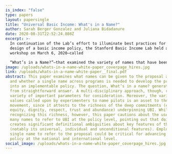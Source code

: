 ```yaml
---
is_index: "false"
type: papers
layout: papersingle
title: "Universal Basic Income: What's in a Name?"
author: Sarah Berger Gonzalez and Juliana Bidadanure
date: 2020-08-31T22:52:24.808Z
excerpt: >-
  In continuation of the Lab’s effort to illuminate best practices for the
  design of a basic income policy, the Stanford Basic Income Lab held an all-day
  workshop on March 6, 2020—called 

  “What’s in a Name?”—that examined the variety of names that have been given to Universal Basic Income and related policies. This white paper provides a summary of the discussions that occurred at the workshop and offers several findings that we hope can inform future basic income projects.
image: /uploads/whats-in-a-name-white-paper_coverpage_hires.jpg
link: /uploads/whats-in-a-name-white-paper__final.pdf
abstract: This paper examines what names can be given to the proposal and pilots
  and whether a single name across programs is needed to develop the proposal
  into an implementable policy. The question, What’s in a name? generates a far
  from straightforward answer. A multi-disciplinary approach, though, reveals a
  variety of important parameters for consideration. Moreover, the variety of
  values called upon by experimenters to name pilots is an asset to the growing
  movement, since it attests to the richness of the deep commitments (e.g.,
  equity, dignity, respect, trust and abundance) underpinning UBI. While
  recognizing this richness, however, this paper cautions about the use of too
  many names to refer to UBI at the policy level, pointing out that doing so
  creates significant definitional ambiguities about key features of the policy
  (notably its universal, individual and unconditional features). Employing a
  single name to refer to the proposal could be critical for advancing the
  policy at the national and international level.
social_image: /uploads/whats-in-a-name-white-paper_coverpage_hires.jpg
---
```

